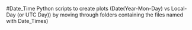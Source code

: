 #Date_Time
Python scripts to create plots (Date(Year-Mon-Day) vs Local-Day (or UTC Day)) by moving through folders containing the files named with Date_Times)
